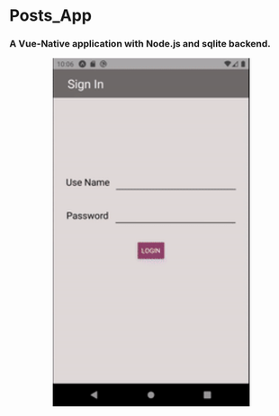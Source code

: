 # Posts_App
<h3>A Vue-Native application with Node.js and sqlite backend.</h3>
<p align="center">
<img src="images/img1.gif" width="350">
</p>
